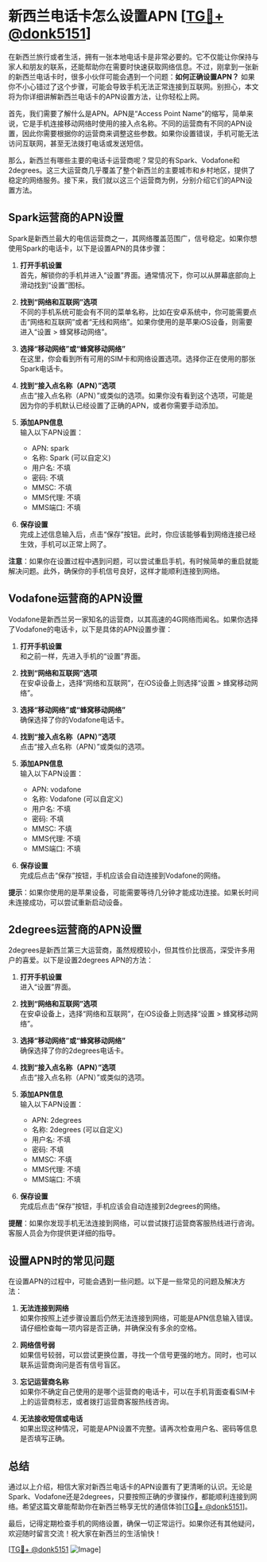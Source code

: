 # 新西兰电话卡怎么设置APN [[TG💪+ @donk5151](https://t.me/s/donk5151)]

在新西兰旅行或者生活，拥有一张本地电话卡是非常必要的。它不仅能让你保持与家人和朋友的联系，还能帮助你在需要时快速获取网络信息。不过，刚拿到一张新的新西兰电话卡时，很多小伙伴可能会遇到一个问题：**如何正确设置APN？** 如果你不小心错过了这个步骤，可能会导致手机无法正常连接到互联网。别担心，本文将为你详细讲解新西兰电话卡的APN设置方法，让你轻松上网。

首先，我们需要了解什么是APN。APN是“Access Point Name”的缩写，简单来说，它是手机连接移动网络时使用的接入点名称。不同的运营商有不同的APN设置，因此你需要根据你的运营商来调整这些参数。如果你设置错误，手机可能无法访问互联网，甚至无法拨打电话或发送短信。

那么，新西兰有哪些主要的电话卡运营商呢？常见的有Spark、Vodafone和2degrees。这三大运营商几乎覆盖了整个新西兰的主要城市和乡村地区，提供了稳定的网络服务。接下来，我们就以这三个运营商为例，分别介绍它们的APN设置方法。

## Spark运营商的APN设置

Spark是新西兰最大的电信运营商之一，其网络覆盖范围广，信号稳定。如果你想使用Spark的电话卡，以下是设置APN的具体步骤：

1. **打开手机设置**  
   首先，解锁你的手机并进入“设置”界面。通常情况下，你可以从屏幕底部向上滑动找到“设置”图标。

2. **找到“网络和互联网”选项**  
   不同的手机系统可能会有不同的菜单名称，比如在安卓系统中，你可能需要点击“网络和互联网”或者“无线和网络”。如果你使用的是苹果iOS设备，则需要进入“设置 > 蜂窝移动网络”。

3. **选择“移动网络”或“蜂窝移动网络”**  
   在这里，你会看到所有可用的SIM卡和网络设置选项。选择你正在使用的那张Spark电话卡。

4. **找到“接入点名称（APN）”选项**  
   点击“接入点名称（APN）”或类似的选项。如果你没有看到这个选项，可能是因为你的手机默认已经设置了正确的APN，或者你需要手动添加。

5. **添加APN信息**  
   输入以下APN设置：
   - APN: spark
   - 名称: Spark (可以自定义)
   - 用户名: 不填
   - 密码: 不填
   - MMSC: 不填
   - MMS代理: 不填
   - MMS端口: 不填

6. **保存设置**  
   完成上述信息输入后，点击“保存”按钮。此时，你应该能够看到网络连接已经生效，手机可以正常上网了。

**注意**：如果你在设置过程中遇到问题，可以尝试重启手机，有时候简单的重启就能解决问题。此外，确保你的手机信号良好，这样才能顺利连接到网络。

## Vodafone运营商的APN设置

Vodafone是新西兰另一家知名的运营商，以其高速的4G网络而闻名。如果你选择了Vodafone的电话卡，以下是具体的APN设置步骤：

1. **打开手机设置**  
   和之前一样，先进入手机的“设置”界面。

2. **找到“网络和互联网”选项**  
   在安卓设备上，选择“网络和互联网”，在iOS设备上则选择“设置 > 蜂窝移动网络”。

3. **选择“移动网络”或“蜂窝移动网络”**  
   确保选择了你的Vodafone电话卡。

4. **找到“接入点名称（APN）”选项**  
   点击“接入点名称（APN）”或类似的选项。

5. **添加APN信息**  
   输入以下APN设置：
   - APN: vodafone
   - 名称: Vodafone (可以自定义)
   - 用户名: 不填
   - 密码: 不填
   - MMSC: 不填
   - MMS代理: 不填
   - MMS端口: 不填

6. **保存设置**  
   完成后点击“保存”按钮，手机应该会自动连接到Vodafone的网络。

**提示**：如果你使用的是苹果设备，可能需要等待几分钟才能成功连接。如果长时间未连接成功，可以尝试重新启动设备。

## 2degrees运营商的APN设置

2degrees是新西兰第三大运营商，虽然规模较小，但其性价比很高，深受许多用户的喜爱。以下是设置2degrees APN的方法：

1. **打开手机设置**  
   进入“设置”界面。

2. **找到“网络和互联网”选项**  
   在安卓设备上，选择“网络和互联网”，在iOS设备上则选择“设置 > 蜂窝移动网络”。

3. **选择“移动网络”或“蜂窝移动网络”**  
   确保选择了你的2degrees电话卡。

4. **找到“接入点名称（APN）”选项**  
   点击“接入点名称（APN）”或类似的选项。

5. **添加APN信息**  
   输入以下APN设置：
   - APN: 2degrees
   - 名称: 2degrees (可以自定义)
   - 用户名: 不填
   - 密码: 不填
   - MMSC: 不填
   - MMS代理: 不填
   - MMS端口: 不填

6. **保存设置**  
   完成后点击“保存”按钮，手机应该会自动连接到2degrees的网络。

**提醒**：如果你发现手机无法连接到网络，可以尝试拨打运营商客服热线进行咨询。客服人员会为你提供更详细的指导。

## 设置APN时的常见问题

在设置APN的过程中，可能会遇到一些问题。以下是一些常见的问题及解决方法：

1. **无法连接到网络**  
   如果你按照上述步骤设置后仍然无法连接到网络，可能是APN信息输入错误。请仔细检查每一项内容是否正确，并确保没有多余的空格。

2. **网络信号弱**  
   如果信号较弱，可以尝试更换位置，寻找一个信号更强的地方。同时，也可以联系运营商询问是否有信号盲区。

3. **忘记运营商名称**  
   如果你不确定自己使用的是哪个运营商的电话卡，可以在手机背面查看SIM卡上的运营商标志，或者拨打运营商客服热线咨询。

4. **无法接收短信或电话**  
   如果出现这种情况，可能是APN设置不完整。请再次检查用户名、密码等信息是否填写正确。

## 总结

通过以上介绍，相信大家对新西兰电话卡的APN设置有了更清晰的认识。无论是Spark、Vodafone还是2degrees，只要按照正确的步骤操作，都能顺利连接到网络。希望这篇文章能帮助你在新西兰畅享无忧的通信体验[[TG💪+ @donk5151](https://t.me/s/donk5151)]。

最后，记得定期检查手机的网络设置，确保一切正常运行。如果你还有其他疑问，欢迎随时留言交流！祝大家在新西兰的生活愉快！

[[TG💪+ @donk5151](https://t.me/s/donk5151) ![Image](https://i.postimg.cc/rwNCRYN7/Snipaste-2025-04-30-17-27-05.png)]